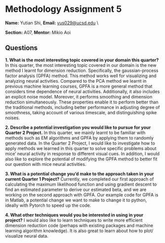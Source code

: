 # Methodology Assignment 5

**Name:** Yutian Shi, **Email:** yus029@ucsd.edu \

**Section:** A07, **Mentor:** Mikio Aoi

## Questions

**1. What is the most interesting topic covered in your domain this quarter?**
In this quarter, the most interesting topic covered in our domain is the new method I learnt for dimension reduction. Specifically, the gaussian-process factor analysis (GPFA)  method. This method works well for visualizing and analyzing neural activities. Compared to the PCA method we learnt in previous machine learning courses, GPFA is a more general method that considers time dependence of neural activities. Additionally, it also includes an explicit noise model. Moreover, it performs smoothing and dimension reduction simultaneously. These properties enable it to perform better than the traditional methods, including better performance in adjusting degree of smoothness, taking account of various timescale, and distinguishing spike noises.

**2. Describe a potential investigation you would like to pursue for your Quarter 2 Project.**
In this quarter, we mainly learnt to be familiar with methods such as EM algorithms and GPFA by applying them to randomly generated data. In the Quarter 2 Project, I would like to investigate how to apply methods we learned in this quarter to solve specific problems about mice’ neural activity in response to different visual cues. In addition, I would also like to explore the potential of modifying the GPFA method to better fit our question with mice neural activities.

**3. What is a potential change you’d make to the approach taken in your current Quarter 1 Project?**
Currently, we completed our first approach of calculating the maximum likelihood function and using gradient descent to find an estimated parameter to derive our estimated beta, and we are working on the second approach with GPFA. Our example code for GPFA is in Matlab, a potential change we want to make to change it to python, ideally with Pytorch to speed up the code.

**4. What other techniques would you be interested in using in your project?**
I would also like to learn techniques to write more efficient dimension reduction code (perhaps with existing packages and machine learning algorithm knowledge). It is also great to learn about how to plot/ visualize neural data. 
